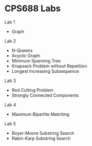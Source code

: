 # CPS688 Labs

Lab 1
  * Graph
  
Lab 2
  * N-Queens
  * Acyclic Graph
  * Minimum Spanning Tree
  * Knapsack Problem without Repetition
  * Longest Increasing Subsequence
  
Lab 3
  * Rod Cutting Problem
  * Strongly Connected Components

Lab 4
  * Maximum Bipartite Matching

Lab 5
  * Boyer-Moore Substring Search
  * Rabin-Karp Substring Search
